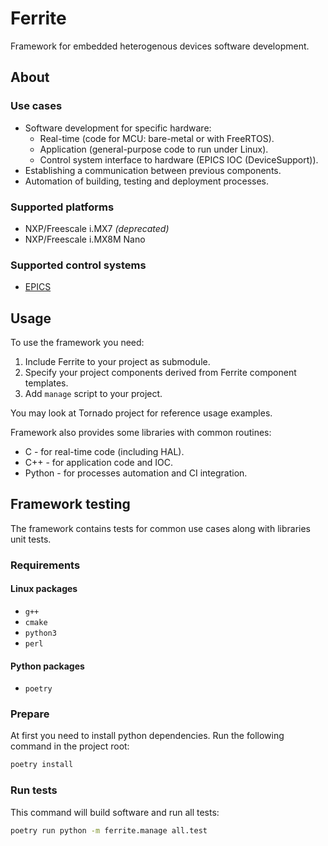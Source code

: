 # Ferrite

Framework for embedded heterogenous devices software development.

## About

### Use cases

+ Software development for specific hardware:
  + Real-time (code for MCU: bare-metal or with FreeRTOS).
  + Application (general-purpose code to run under Linux).
  + Control system interface to hardware (EPICS IOC (DeviceSupport)).
+ Establishing a communication between previous components.
+ Automation of building, testing and deployment processes.

### Supported platforms

+ NXP/Freescale i.MX7 *(deprecated)*
+ NXP/Freescale i.MX8M Nano

### Supported control systems

+ [EPICS](https://epics-controls.org/)

## Usage

To use the framework you need:

1. Include Ferrite to your project as submodule.
2. Specify your project components derived from Ferrite component templates.
3. Add `manage` script to your project.

You may look at Tornado project for reference usage examples.

Framework also provides some libraries with common routines:

+ C - for real-time code (including HAL).
+ C++ - for application code and IOC.
+ Python - for processes automation and CI integration.

## Framework testing

The framework contains tests for common use cases along with libraries unit tests. 

### Requirements

#### Linux packages

+ `g++`
+ `cmake`
+ `python3`
+ `perl`

#### Python packages

+ `poetry`

### Prepare

At first you need to install python dependencies. Run the following command in the project root:

```bash
poetry install
```

### Run tests

This command will build software and run all tests:

```bash
poetry run python -m ferrite.manage all.test
```
